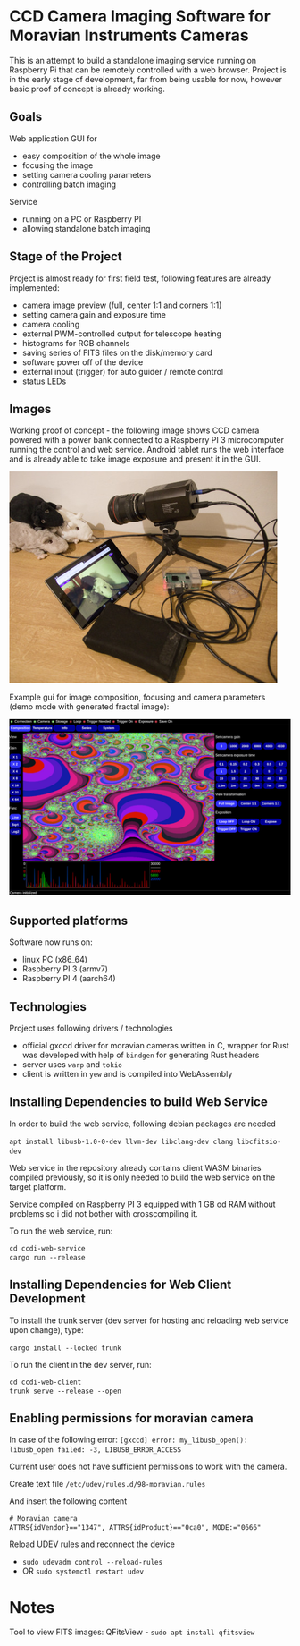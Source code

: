 # CCD Camera Imaging Software for Moravian Instruments Cameras

This is an attempt to build a standalone imaging service running on
Raspberry Pi that can be remotely controlled with a web browser.
Project is in the early stage of development, far from being usable for now,
however basic proof of concept is already working.

## Goals

Web application GUI for
 - easy composition of the whole image
 - focusing the image
 - setting camera cooling parameters
 - controlling batch imaging

Service
 - running on a PC or Raspberry PI
 - allowing standalone batch imaging

## Stage of the Project

Project is almost ready for first field test, following features are already implemented:
 - camera image preview (full, center 1:1 and corners 1:1)
 - setting camera gain and exposure time
 - camera cooling
 - external PWM-controlled output for telescope heating
 - histograms for RGB channels
 - saving series of FITS files on the disk/memory card
 - software power off of the device
 - external input (trigger) for auto guider / remote control
 - status LEDs

 ## Images

Working proof of concept - the following image shows CCD camera powered with
a power bank connected to a Raspberry PI 3 microcomputer running the
control and web service. Android tablet runs the web interface and is
already able to take image exposure and present it in the GUI.

![alt text](doc/images/ccdi-ppc.jpg)

Example gui for image composition, focusing and camera parameters (demo mode with
generated fractal image):

![alt text](doc/images/ccdi-composition.jpg)

## Supported platforms

Software now runs on:
 - linux PC (x86_64)
 - Raspberry PI 3 (armv7)
 - Raspberry PI 4 (aarch64)

## Technologies

Project uses following drivers / technologies
 - official gxccd driver for moravian cameras written in C, wrapper for Rust
   was developed with help of `bindgen` for generating Rust headers
 - server uses `warp` and `tokio`
 - client is written in `yew` and is compiled into WebAssembly

## Installing Dependencies to build Web Service

In order to build the web service, following debian packages are needed

`apt install libusb-1.0-0-dev llvm-dev libclang-dev clang libcfitsio-dev`

Web service in the repository already contains client WASM binaries compiled
previously, so it is only needed to build the web service on the target
platform.

Service compiled on Raspberry PI 3 equipped with 1 GB od RAM without problems
so i did not bother with crosscompiling it.

To run the web service, run:

```
cd ccdi-web-service
cargo run --release
```

## Installing Dependencies for Web Client Development

To install the trunk server (dev server for hosting and reloading web service
upon change), type:

`cargo install --locked trunk`

To run the client in the dev server, run:

```
cd ccdi-web-client
trunk serve --release --open
```

## Enabling permissions for moravian camera

In case of the following error:
`[gxccd] error: my_libusb_open(): libusb_open failed: -3, LIBUSB_ERROR_ACCESS`

Current user does not have sufficient permissions to work with the camera.

Create text file `/etc/udev/rules.d/98-moravian.rules`

And insert the following content
```
# Moravian camera
ATTRS{idVendor}=="1347", ATTRS{idProduct}=="0ca0", MODE:="0666"
```

Reload UDEV rules and reconnect the device

 * `sudo udevadm control --reload-rules`
 * OR `sudo systemctl restart udev`

# Notes

Tool to view FITS images: QFitsView - `sudo apt install qfitsview`

